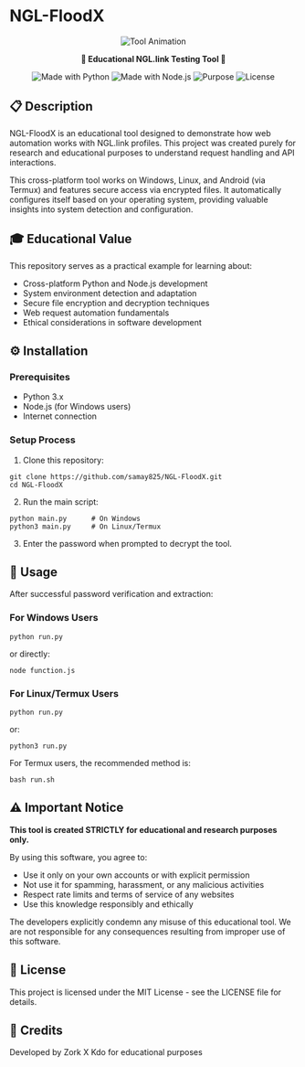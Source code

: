 # NGL-FloodX

<p align="center">
  <img src="https://raw.githubusercontent.com/CodeDotJS/ImageHost/master/ezgif-1-2959d9e5f1.gif" alt="Tool Animation">
</p>

<p align="center">
  <b>🔬 Educational NGL.link Testing Tool 🔬</b>
</p>

<p align="center">
  <img src="https://img.shields.io/badge/Made%20with-Python-blue.svg" alt="Made with Python">
  <img src="https://img.shields.io/badge/Made%20with-Node.js-green.svg" alt="Made with Node.js">
  <img src="https://img.shields.io/badge/Purpose-Educational-red.svg" alt="Purpose">
  <img src="https://img.shields.io/badge/License-MIT-yellow.svg" alt="License">
</p>

## 📋 Description

NGL-FloodX is an educational tool designed to demonstrate how web automation works with NGL.link profiles. This project was created purely for research and educational purposes to understand request handling and API interactions.

This cross-platform tool works on Windows, Linux, and Android (via Termux) and features secure access via encrypted files. It automatically configures itself based on your operating system, providing valuable insights into system detection and configuration.

## 🎓 Educational Value

This repository serves as a practical example for learning about:
- Cross-platform Python and Node.js development
- System environment detection and adaptation
- Secure file encryption and decryption techniques
- Web request automation fundamentals
- Ethical considerations in software development

## ⚙️ Installation

### Prerequisites
- Python 3.x
- Node.js (for Windows users)
- Internet connection

### Setup Process

1. Clone this repository:
```
git clone https://github.com/samay825/NGL-FloodX.git
cd NGL-FloodX
```

2. Run the main script:
```
python main.py      # On Windows
python3 main.py     # On Linux/Termux
```

3. Enter the password when prompted to decrypt the tool.

## 🚀 Usage

After successful password verification and extraction:

### For Windows Users
```
python run.py
```
or directly:
```
node function.js
```

### For Linux/Termux Users
```
python run.py
```
or:
```
python3 run.py
```

For Termux users, the recommended method is:
```
bash run.sh
```

## ⚠️ Important Notice

**This tool is created STRICTLY for educational and research purposes only.**

By using this software, you agree to:
- Use it only on your own accounts or with explicit permission
- Not use it for spamming, harassment, or any malicious activities
- Respect rate limits and terms of service of any websites
- Use this knowledge responsibly and ethically

The developers explicitly condemn any misuse of this educational tool. We are not responsible for any consequences resulting from improper use of this software.

## 📜 License

This project is licensed under the MIT License - see the LICENSE file for details.

## 🧠 Credits

Developed by Zork X Kdo for educational purposes 
